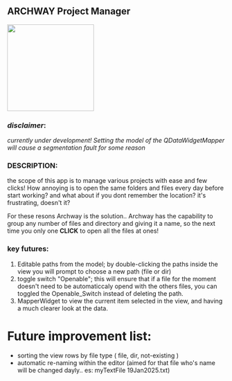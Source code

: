 ## ARCHWAY Project Manager

<img align="center" width="200" src="https://github.com/user-attachments/assets/30de7b4a-3abd-4abe-a364-285c4b305f25">


### *disclaimer*:
*currently under development! Setting the model of the QDataWidgetMapper will cause a segmentation fault for some reason*

### **DESCRIPTION:**
the scope of this app is to manage various projects with ease and few clicks! 
How annoying is to open the same folders and files every day before start working? and what about if you dont remember the location? it's frustrating, doesn't it?

For these resons Archway is the solution.. 
Archway has the capability to group any number of files and directory and giving it a name, so the next time you only one **CLICK** to open all the files at ones!


### **key futures:**
1. Editable paths from the model; by double-clicking the paths inside the view you will prompt to choose a new path (file or dir)
2. toggle switch "Openable"; this will ensure that if a file for the moment doesn't need to be automaticcaly opend with the others files, you can toggled the Openable_Switch instead of deleting the path.
3. MapperWidget to view the current item selected in the view, and having a much clearer look at the data.

# Future improvement list:
- sorting the view rows by file type ( file, dir, not-existing )
- automatic re-naming within the editor (aimed for that file who's name will be changed dayly.. es: myTextFile 19Jan2025.txt)
